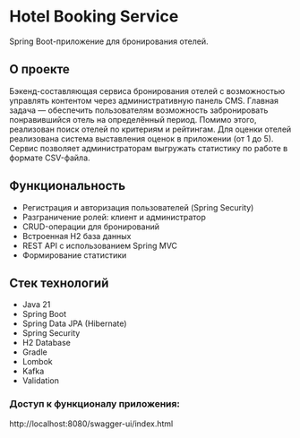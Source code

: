 # Hotel Booking Service
Spring Boot-приложение для бронирования отелей.

## О проекте 
Бэкенд-составляющая сервиса бронирования отелей с возможностью управлять контентом через административную панель CMS.
Главная задача — обеспечить пользователям возможность забронировать понравившийся отель на определённый период.
Помимо этого, реализован поиск отелей по критериям и рейтингам. Для оценки отелей реализована система выставления оценок в приложении (от 1 до 5).
Сервис позволяет администраторам выгружать статистику по работе в формате CSV-файла.

## Функциональность 
- Регистрация и авторизация пользователей (Spring Security)
- Разграничение ролей: клиент и администратор
- CRUD-операции для бронирований
- Встроенная H2 база данных
- REST API с использованием Spring MVC
- Формирование статистики

## Стек технологий

- Java 21
- Spring Boot
- Spring Data JPA (Hibernate)
- Spring Security
- H2 Database
- Gradle
- Lombok
- Kafka
- Validation

###  Доступ к функционалу приложения:
  http://localhost:8080/swagger-ui/index.html